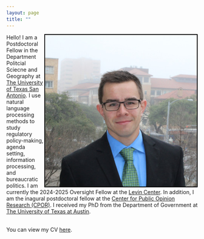 ```yaml
---
layout: page
title: ""
---
```



<img style="float: right; border: 2px solid  black;" src="assets/me.jpg">
Hello! I am a Postdoctoral Fellow in the Department Politcial Sciecne and Geography at <a href="https://colfa.utsa.edu/polisci-geography/">The University of Texas San Antonio</a>. I use natural language processing methods to study regulatory policy-making, agenda setting, information processing, and bureaucratic politics. I am currently the 2024-2025 Oversight Fellow at the <a href="https://www.levin-center.org/">Levin Center</a>. In addition, I am the inagural postdoctoral fellow at the <a href="https://colfa.utsa.edu/political-opinion/">Center for Public Opinion Research (CPOR)</a>. I received my PhD from the Department of Government at <a href="https://liberalarts.utexas.edu/government/">The University of Texas at Austin</a>.
<br>
<br>

You can view my CV [here](assets/Dye_CV_8_21_2024.pdf).
